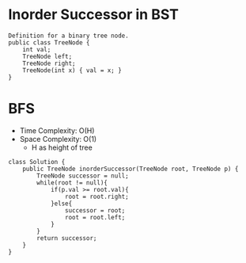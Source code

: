 # Inorder Successor in BST
```
Definition for a binary tree node.
public class TreeNode {
    int val;
    TreeNode left;
    TreeNode right;
    TreeNode(int x) { val = x; }
}
```
# BFS
* Time Complexity: O(H)
* Space Complexity: O(1)
	* H as height of tree
```
class Solution {
    public TreeNode inorderSuccessor(TreeNode root, TreeNode p) {
        TreeNode successor = null;
        while(root != null){
            if(p.val >= root.val){
                root = root.right;
            }else{
                successor = root;
                root = root.left;
            }
        }
        return successor;
    }
}
```